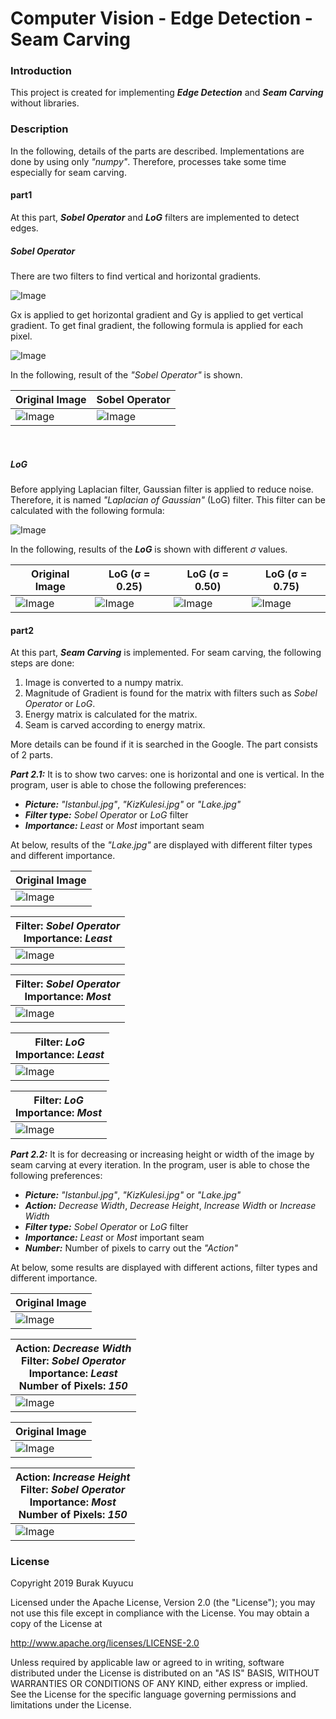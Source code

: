Computer Vision - Edge Detection - Seam Carving
===============================================

### Introduction
This project is created for implementing _**Edge Detection**_ and _**Seam Carving**_ without libraries.

### Description
In the following, details of the parts are described. Implementations are done by using only _"numpy"_. Therefore, processes take some time especially for seam carving.

#### part1
At this part, _**Sobel Operator**_ and _**LoG**_ filters are implemented to detect edges.

##### Sobel Operator
There are two filters to find vertical and horizontal gradients.

![Image](extras/1.png)

Gx is applied to get horizontal gradient and Gy is applied to get vertical gradient. To get final gradient, the following formula is applied for each pixel.

![Image](extras/2.png)

In the following, result of the _"Sobel Operator"_ is shown.

Original Image         |  Sobel Operator
---------------------- | ----------------------
![Image](extras/3.jpg) | ![Image](extras/4.png)

<br>

##### LoG 
Before applying Laplacian filter, Gaussian filter is applied to reduce noise. Therefore, it is named _"Laplacian of Gaussian"_ (LoG) filter. This filter can be calculated with the following formula:

![Image](extras/5.png)

In the following, results of the _**LoG**_ is shown with different _σ_ values.

Original Image         | LoG (σ = 0.25)         | LoG (σ = 0.50)         | LoG (σ = 0.75)
---------------------- | ---------------------- | ---------------------- | ----------------------
![Image](extras/3.jpg) | ![Image](extras/6.png) | ![Image](extras/7.png) | ![Image](extras/8.png)

#### part2
At this part, _**Seam Carving**_ is implemented. For seam carving, the following steps are done:

1) Image is converted to a numpy matrix.
2) Magnitude of Gradient is found for the matrix with filters such as _Sobel Operator_ or _LoG_.
3) Energy matrix is calculated for the matrix.
4) Seam is carved according to energy matrix.

More details can be found if it is searched in the Google. The part consists of 2 parts.

_**Part 2.1:**_ It is to show two carves: one is horizontal and one is vertical. In the program, user is able to chose the following preferences:

* _**Picture:**_ _"Istanbul.jpg"_, _"KizKulesi.jpg"_ or _"Lake.jpg"_
* _**Filter type:**_ _Sobel Operator_ or _LoG_ filter
* _**Importance:**_ _Least_ or _Most_ important seam

At below, results of the _"Lake.jpg"_ are displayed with different filter types and different importance.

Original Image         |
---------------------- |
![Image](extras/9.jpg) |

Filter: _Sobel Operator_<br>Importance: _Least_ |
----------------------------------------------- |
![Image](extras/10.jpg)                         |

Filter: _Sobel Operator_<br>Importance: _Most_ |
---------------------------------------------- |
![Image](extras/11.jpg)                        |

Filter: _LoG_<br>Importance: _Least_ |
------------------------------------ |
![Image](extras/12.jpg)              |

Filter: _LoG_<br>Importance: _Most_ |
----------------------------------- |
![Image](extras/13.jpg)             |

_**Part 2.2:**_ It is for decreasing or increasing height or width of the image by seam carving at every iteration. In the program, user is able to chose the following preferences:

* _**Picture:**_ _"Istanbul.jpg"_, _"KizKulesi.jpg"_ or _"Lake.jpg"_
* _**Action:**_ _Decrease Width_, _Decrease Height_, _Increase Width_ or _Increase Width_
* _**Filter type:**_ _Sobel Operator_ or _LoG_ filter
* _**Importance:**_ _Least_ or _Most_ important seam
* _**Number:**_ Number of pixels to carry out the _"Action"_

At below, some results are displayed with different actions, filter types and different importance.

Original Image         |
---------------------- |
![Image](extras/9.jpg) |

Action: _Decrease Width_<br>Filter: _Sobel Operator_<br>Importance: _Least_<br>Number of Pixels: _150_ |
------------------------------------------------------------------------------------------------------ |
![Image](extras/14.jpg)                                                                                |


Original Image          |
----------------------- |
![Image](extras/15.jpg) |

Action: _Increase Height_<br>Filter: _Sobel Operator_<br>Importance: _Most_<br>Number of Pixels: _150_ |
------------------------------------------------------------------------------------------------------ |
![Image](extras/16.jpg)                                                                                |

### License
Copyright 2019 Burak Kuyucu

Licensed under the Apache License, Version 2.0 (the "License");
you may not use this file except in compliance with the License.
You may obtain a copy of the License at

http://www.apache.org/licenses/LICENSE-2.0

Unless required by applicable law or agreed to in writing, software
distributed under the License is distributed on an "AS IS" BASIS,
WITHOUT WARRANTIES OR CONDITIONS OF ANY KIND, either express or implied.
See the License for the specific language governing permissions and
limitations under the License.


